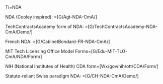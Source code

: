 Ti=NDA

NDA (Cooley inspired): =[G/Agt-NDA-CmA/]

TechContractsAcademy form of NDA: =[G/TechContractsAcademy-NDA-CmA/Demo/]

French NDA: =[G/CabinetBondard-FR-NDA-CmA/]

MIT Tech Licensing Office Model Forms=[G/Edu-MIT-TLO-CmA/NDA/Form/]

NIH (National Institutes of Health) CDA form=[Wx/gov/nih/ott/CDA/Form/]

Statute-reliant Swiss paradigm NDA: =[G/CH-NDA-CmA/Demo/]